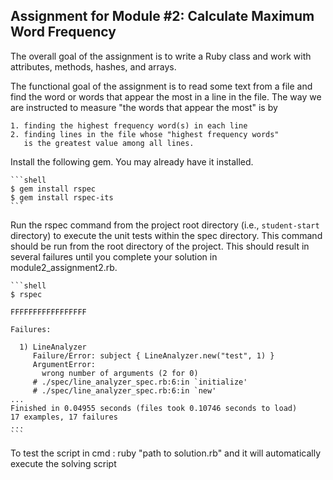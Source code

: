 ## Assignment for Module #2: Calculate Maximum Word Frequency

The overall goal of the assignment is to write a Ruby class and work with
attributes, methods, hashes, and arrays.

The functional goal of the assignment is to read some text from a file and find the word or words that appear the most in a line in the file. The way we are instructed to measure "the words that appear the most" is by 

    1. finding the highest frequency word(s) in each line
    2. finding lines in the file whose "highest frequency words" 
       is the greatest value among all lines.


Install the following gem. You may already have it installed.

    ```shell
    $ gem install rspec
    $ gem install rspec-its
    ```

Run the rspec command from the project root directory (i.e., `student-start` directory) 
to execute the unit tests within the spec directory. This command should be run from the root 
directory of the project. This should result in several failures until you complete your
solution in module2_assignment2.rb.

    ```shell
    $ rspec

    FFFFFFFFFFFFFFFFF

    Failures:

      1) LineAnalyzer 
         Failure/Error: subject { LineAnalyzer.new("test", 1) }
         ArgumentError:
           wrong number of arguments (2 for 0)
         # ./spec/line_analyzer_spec.rb:6:in `initialize'
         # ./spec/line_analyzer_spec.rb:6:in `new'
    ...
    Finished in 0.04955 seconds (files took 0.10746 seconds to load)
    17 examples, 17 failures
    ...
    ```


To test the script in cmd :
ruby "path to solution.rb"
and it will automatically execute the solving script


